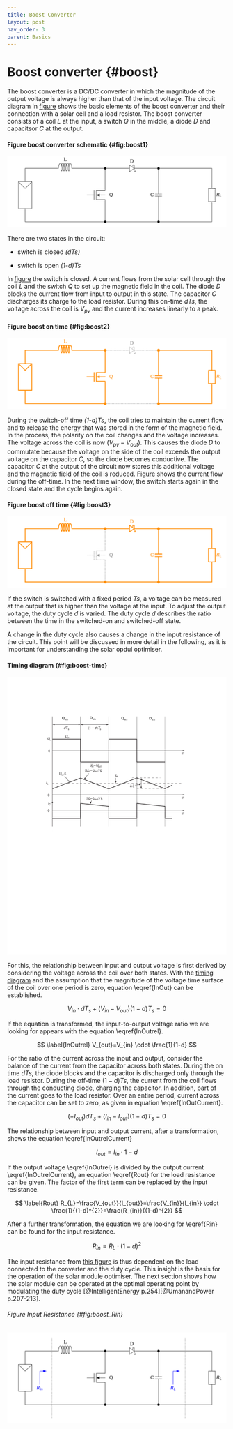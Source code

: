```yaml
---
title: Boost Converter
layout: post
nav_order: 3
parent: Basics
---
```


# Boost converter {#boost}

The boost converter is a DC/DC converter in which the magnitude of the output voltage is always higher than that of the input voltage. The
circuit diagram in [figure](#fig:boost1) shows the basic elements of the boost converter
and their connection with a solar cell and a load resistor. The boost
converter consists of a coil *L* at the input, a switch *Q* in the
middle, a diode *D* and capacitsor *C* at the output.

#### Figure boost converter schematic {#fig:boost1}
![image](../assets/image/boost1.svg)

There are two states in the circuit:

-   switch is closed *(dTs)*

-   switch is open *(1-d)Ts*

In [figure](#fig:boost2) the switch is closed. A current flows from the
solar cell through the coil *L* and the switch *Q* to set up the
magnetic field in the coil. The diode *D* blocks the current flow from
input to output in this state. The capacitor *C* discharges its charge
to the load resistor. During this on-time *dTs*, the voltage across the
coil is $V_{pv}$ and the current increases linearly to a peak. 

#### Figure boost on time {#fig:boost2}
![image](../assets/image/boost2.svg)

During the switch-off time *(1-d)Ts*, the coil tries to maintain the
current flow and to release the energy that was stored in the form of
the magnetic field. In the process, the polarity on the coil changes and
the voltage increases. The voltage across the coil is now
$(V_{pv}-V_{out})$. This causes the diode *D* to commutate because the
voltage on the side of the coil exceeds the output voltage on the
capacitor *C*, so the diode becomes conductive. The capacitor *C* at the
output of the circuit now stores this additional voltage and the
magnetic field of the coil is reduced. [Figure](#fig:boost3) shows the current flow during the off-time.
In the next time window, the switch starts again in the closed state and
the cycle begins again.

#### Figure boost off time {#fig:boost3}
![image](../assets/image/boost3.svg)

If the switch is switched with a fixed period *Ts*, a voltage can be
measured at the output that is higher than the voltage at the input. To
adjust the output voltage, the duty cycle *d* is varied. The duty cycle
*d* describes the ratio between the time in the switched-on and
switched-off state.

A change in the duty cycle also causes a change in the input resistance
of the circuit. This point will be discussed in more detail in the
following, as it is important for understanding the solar opdul
optimiser.

#### Timing diagram {#fig:boost-time}
![image](../assets/image/timing1.svg)

For this, the relationship between input and output voltage is first
derived by considering the voltage across the coil over both states.
With the [timing diagram](#fig:boost-time) and the assumption that the magnitude of the
voltage time surface of the coil over one period is zero, equation
\eqref{InOut} can be established. 

$$ \label{InOut}
V_{in} \cdot dT_{s} + (V_{in} - V_{out})(1-d)T_{s}=0 $$

If the equation
is transformed, the input-to-output voltage ratio we are looking for
appears with the equation
\eqref{InOutrel}.

$$ \label{InOutrel}
V_{out}=V_{in} \cdot \frac{1}{1-d} $$

For the ratio of the current across
the input and output, consider the balance of the current from the
capacitor across both states. During the on time $dTs$, the diode blocks
and the capacitor is discharged only through the load resistor. During
the off-time $(1-d)Ts$, the current from the coil flows through the
conducting diode, charging the capacitor. In addition, part of the
current goes to the load resistor. Over an entire period, current across
the capacitor can be set to zero, as given in equation
\eqref{InOutCurrent}.

$$ \label{InOutCurrent}
(-I_{out})dT_{s}+(I_{in}-I_{out})(1-d)T_{s}=0 $$

The relationship between
input and output current, after a transformation, shows the equation
\eqref{InOutrelCurrent}

$$ \label{InOutrelCurrent} I_{out}=I_{in} \cdot{1-d} $$

If the output voltage
\eqref{InOutrel} is divided by the output current
\eqref{InOutrelCurrent}, an equation \eqref{Rout} for the load
resistance can be given. The factor of the first term can be replaced by
the input resistance.

$$ \label{Rout}
R_{L}=\frac{V_{out}}{I_{out}}=\frac{V_{in}}{I_{in}} \cdot \frac{1}{(1-d)^{2}}=\frac{R_{in}}{(1-d)^{2}} $$


After a further transformation, the equation we are looking for
\eqref{Rin} can be found for
the input resistance.

$$ \label{Rin}
R_{in}=R_{L} \cdot (1-d)^{2} $$

The input resistance from
[this figure](#fig:boost_Rin) is thus dependent on the load connected to the
converter and the duty cycle. This insight is the basis for the
operation of the solar module optimiser. The next section shows how the
solar module can be operated at the optimal operating point by
modulating the duty cycle [@IntelligentEnergy p.254][@UmanandPower p.207-213].

###### Figure Input Resistance {#fig:boost_Rin}
![{#fig:boost_Rin}](../assets/image/boost_Rin.svg)